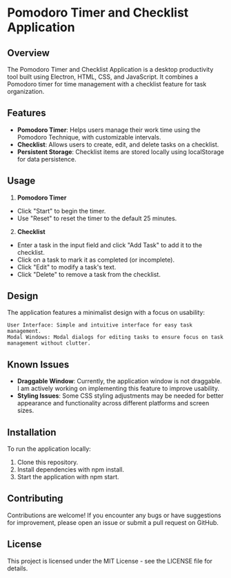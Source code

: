 # Pomodoro Timer and Checklist Application
## Overview

The Pomodoro Timer and Checklist Application is a desktop productivity tool built using Electron, HTML, CSS, and JavaScript. It combines a Pomodoro timer for time management with a checklist feature for task organization.

## Features

- **Pomodoro Timer**: Helps users manage their work time using the Pomodoro Technique, with customizable intervals.
- **Checklist**: Allows users to create, edit, and delete tasks on a checklist.
- **Persistent Storage**: Checklist items are stored locally using localStorage for data persistence.

## Usage

1. **Pomodoro Timer**
- Click "Start" to begin the timer.
- Use "Reset" to reset the timer to the default 25 minutes.

2. **Checklist**
- Enter a task in the input field and click "Add Task" to add it to the checklist.
- Click on a task to mark it as completed (or incomplete).
- Click "Edit" to modify a task's text.
- Click "Delete" to remove a task from the checklist.

## Design

The application features a minimalist design with a focus on usability:

    User Interface: Simple and intuitive interface for easy task management.
    Modal Windows: Modal dialogs for editing tasks to ensure focus on task management without clutter.

## Known Issues

- **Draggable Window**: Currently, the application window is not draggable. I am actively working on implementing this feature to improve usability.
- **Styling Issues**: Some CSS styling adjustments may be needed for better appearance and functionality across different platforms and screen sizes.

## Installation

To run the application locally:

1. Clone this repository.
2. Install dependencies with npm install.
3. Start the application with npm start.

## Contributing

Contributions are welcome! If you encounter any bugs or have suggestions for improvement, please open an issue or submit a pull request on GitHub.

## License

This project is licensed under the MIT License - see the LICENSE file for details.